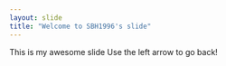 ```yaml
---
layout: slide
title: "Welcome to SBH1996's slide"
---
```

This is my awesome slide
Use the left arrow to go back!
